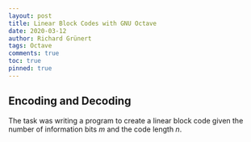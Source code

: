 ```yaml
---
layout: post
title: Linear Block Codes with GNU Octave
date: 2020-03-12
author: Richard Grünert
tags: Octave
comments: true
toc: true
pinned: true
---
```


## Encoding and Decoding
The task was writing a program to create a linear block code given the number of information bits $m$ and the code length $n$.
